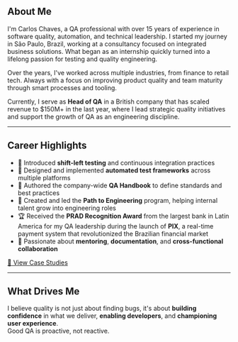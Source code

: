 ## About Me

I'm Carlos Chaves, a QA professional with over 15 years of experience in software quality, automation, and technical leadership. I started my journey in São Paulo, Brazil, working at a consultancy focused on integrated business solutions. What began as an internship quickly turned into a lifelong passion for testing and quality engineering.

Over the years, I've worked across multiple industries, from finance to retail tech. Always with a focus on improving product quality and team maturity through smart processes and tooling.

Currently, I serve as **Head of QA** in a British company that has scaled revenue to $150M+ in the last year, where I lead strategic quality initiatives and support the growth of QA as an engineering discipline.

---

## Career Highlights

- 🔁 Introduced **shift-left testing** and continuous integration practices  
- 🧪 Designed and implemented **automated test frameworks** across multiple platforms  
- 📘 Authored the company-wide **QA Handbook** to define standards and best practices  
- 🚀 Created and led the **Path to Engineering** program, helping internal talent grow into engineering roles  
- 🏆 Received the **PRAD Recognition Award** from the largest bank in Latin America for my QA leadership during the launch of **PIX**, a real-time payment system that revolutionized the Brazilian financial market   
- 🤝 Passionate about **mentoring**, **documentation**, and **cross-functional collaboration**

<a href="/study-cases" class="btn btn-primary">📂 View Case Studies</a>

---

## What Drives Me

I believe quality is not just about finding bugs, it's about **building confidence** in what we deliver, **enabling developers**, and **championing user experience**.  
Good QA is proactive, not reactive.
